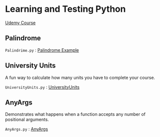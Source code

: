 # Learning and Testing Python

[Udemy Course](https://www.udemy.com/share/101WpS3@j6VOhugI3O_F5jttR38UTEezQU8BxQDtA1Wa5-Zav81mxJFggMozB-DtzunmCcYu/)

## Palindrome

`Palindrime.py` : [Palindrome Example](./Palindrome.py)


## University Units

A fun way to calculate how many units you have to complete your course.

`UniversityUnits.py` : [UniversityUnits](./UniversityUnits.py)

## AnyArgs

Demonstrates what happens when a function accepts any number of positional arguments.

`AnyArgs.py` : [AnyArgs](./AnyArgs.py)